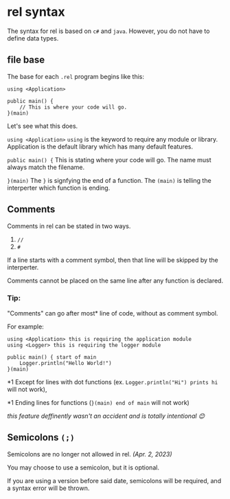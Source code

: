 # rel syntax

The syntax for rel is based on `c#` and `java`.
However, you do not have to define data types.

## file base

The base for each `.rel` program begins like this:
```
using <Application>

public main() {
    // This is where your code will go.
}(main)
```

Let's see what this does.

`using <Application>` `using` is the keyword to require any module or library. 
Application is the default library which has many default features.

`public main() {` This is stating where your code will go. The name must always match the filename.

`}(main)` The `}` is signfying the end of a function. The `(main)` is telling the interperter which function is ending.

## Comments

Comments in rel can be stated in two ways.
1. `//`
2. `#`

If a line starts with a comment symbol, then that line will be skipped by the interperter.

Comments cannot be placed on the same line after any function is declared.

### Tip:

"Comments" can go after most* line of code, without as comment symbol.

For example:

```
using <Application> this is requiring the application module
using <Logger> this is requiring the logger module

public main() { start of main
    Logger.println("Hello World!")
}(main)
```

*1 Except for lines with dot functions (ex. `Logger.println("Hi") prints hi` will not work),

*1 Ending lines for functions (`}(main) end of main` will not work)

*this feature deffinently wasn't an accident and is totally intentional 😊*

## Semicolons `(;)`

Semicolons are no longer not allowed in rel. *(Apr. 2, 2023)*

You may choose to use a semicolon, but it is optional.

If you are using a version before said date, semicolons will be required, and a syntax error will be thrown.
